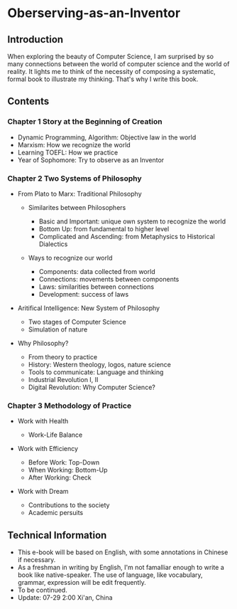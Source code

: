 # Oberserving-as-an-Inventor

## Introduction

When exploring the beauty of Computer Science, I am surprised by so many connections between the world of computer science and the world of reality. It lights me to think of the necessity of composing a systematic, formal book to illustrate my thinking. That's why I write this book.

## Contents

### Chapter 1 Story at the Beginning of Creation

- Dynamic Programming, Algorithm: Objective law in the world
- Marxism: How we recognize the world
- Learning TOEFL: How we practice
- Year of Sophomore: Try to observe as an Inventor


### Chapter 2 Two Systems of Philosophy

- From Plato to Marx: Traditional Philosophy
  - Similarites between Philosophers
    - Basic and Important: unique own system to recognize the world
    - Bottom Up: from fundamental to higher level
    - Complicated and Ascending: from Metaphysics to Historical Dialectics

  - Ways to recognize our world
    - Components: data collected from world
    - Connections: movements between components
    - Laws: similarities between connections
    - Development: success of laws
   

- Aritifical Intelligence: New System of Philosophy
  - Two stages of Computer Science
  - Simulation of nature
  

- Why Philosophy?
  - From theory to practice
  - History: Western theology, logos, nature science
  - Tools to communicate: Language and thinking
  - Industrial Revolution I, II
  - Digital Revolution: Why Computer Science?

### Chapter 3 Methodology of Practice

- Work with Health
  - Work-Life Balance

- Work with Efficiency
  - Before Work: Top-Down
  - When Working: Bottom-Up
  - After Working: Check

- Work with Dream
  - Contributions to the society
  - Academic persuits


## Technical Information

- This e-book will be based on English, with some annotations in Chinese if necessary.
- As a freshman in writing by English, I'm not famalliar enough to write a book like native-speaker. The use of language, like vocabulary, grammar, expression will be edit frequently.
- To be continued.
- Update: 07-29 2:00 Xi'an, China
